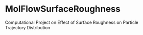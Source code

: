 # MolFlowSurfaceRoughness
Computational Project on Effect of Surface Roughness on Particle Trajectory Distribution
